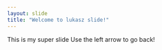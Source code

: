 ```yaml
---
layout: slide
title: "Welcome to lukasz slide!"
---
```

This is my super slide
Use the left arrow to go back!